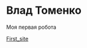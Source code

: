 

# Влад Томенко
Моя первая робота

[First_site](https://VladTomenko.github.io/first_site/ "my profile")
